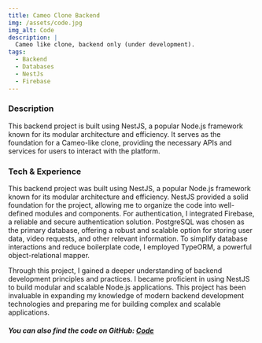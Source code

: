 ```yaml
---
title: Cameo Clone Backend
img: /assets/code.jpg
img_alt: Code
description: |
  Cameo like clone, backend only (under development).
tags:
  - Backend
  - Databases
  - NestJs
  - Firebase
---
```


### Description

This backend project is built using NestJS, a popular Node.js framework known for its modular architecture and efficiency. It serves as the foundation for a Cameo-like clone, providing the necessary APIs and services for users to interact with the platform.

### Tech & Experience

This backend project was built using NestJS, a popular Node.js framework known for its modular architecture and efficiency. NestJS provided a solid foundation for the project, allowing me to organize the code into well-defined modules and components. For authentication, I integrated Firebase, a reliable and secure authentication solution. PostgreSQL was chosen as the primary database, offering a robust and scalable option for storing user data, video requests, and other relevant information. To simplify database interactions and reduce boilerplate code, I employed TypeORM, a powerful object-relational mapper.

Through this project, I gained a deeper understanding of backend development principles and practices. I became proficient in using NestJS to build modular and scalable Node.js applications. This project has been invaluable in expanding my knowledge of modern backend development technologies and preparing me for building complex and scalable applications.

##### You can also find the code on GitHub: <u>[Code](https://github.com/MilanJulinac42/pozdravzvezda-server)</u>
